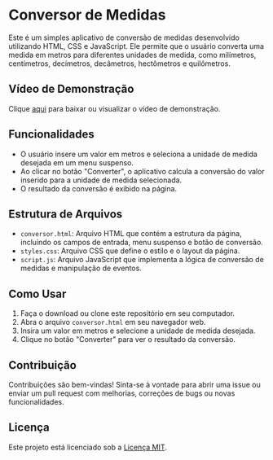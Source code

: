 # Conversor de Medidas

Este é um simples aplicativo de conversão de medidas desenvolvido utilizando HTML, CSS e JavaScript. Ele permite que o usuário converta uma medida em metros para diferentes unidades de medida, como milímetros, centímetros, decímetros, decâmetros, hectômetros e quilômetros.

## Vídeo de Demonstração

Clique [aqui](conversor.mp4) para baixar ou visualizar o vídeo de demonstração.


## Funcionalidades

- O usuário insere um valor em metros e seleciona a unidade de medida desejada em um menu suspenso.
- Ao clicar no botão "Converter", o aplicativo calcula a conversão do valor inserido para a unidade de medida selecionada.
- O resultado da conversão é exibido na página.

## Estrutura de Arquivos

- `conversor.html`: Arquivo HTML que contém a estrutura da página, incluindo os campos de entrada, menu suspenso e botão de conversão.
- `styles.css`: Arquivo CSS que define o estilo e o layout da página.
- `script.js`: Arquivo JavaScript que implementa a lógica de conversão de medidas e manipulação de eventos.

## Como Usar

1. Faça o download ou clone este repositório em seu computador.
2. Abra o arquivo `conversor.html` em seu navegador web.
3. Insira um valor em metros e selecione a unidade de medida desejada.
4. Clique no botão "Converter" para ver o resultado da conversão.

## Contribuição

Contribuições são bem-vindas! Sinta-se à vontade para abrir uma issue ou enviar um pull request com melhorias, correções de bugs ou novas funcionalidades.

## Licença

Este projeto está licenciado sob a [Licença MIT](https://opensource.org/licenses/MIT).
